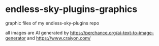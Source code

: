# endless-sky-plugins-graphics
graphic files of my endless-sky-plugins repo

all images are AI generated by <a href='https://perchance.org/ai-text-to-image-generator'>https://perchance.org/ai-text-to-image-generator</a> and <a href='https://www.craiyon.com/'>https://www.craiyon.com/</a>
